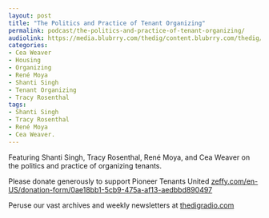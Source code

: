```yaml
---
layout: post
title: "The Politics and Practice of Tenant Organizing"
permalink: podcast/the-politics-and-practice-of-tenant-organizing/
audiolink: https://media.blubrry.com/thedig/content.blubrry.com/thedig/The_Dig-EP_391-Tenants.mp3
categories:
- Cea Weaver
- Housing
- Organizing
- René Moya
- Shanti Singh
- Tenant Organizing
- Tracy Rosenthal
tags:
- Shanti Singh
- Tracy Rosenthal
- René Moya
- Cea Weaver.
---
```


Featuring Shanti Singh, Tracy Rosenthal, René Moya, and Cea Weaver on the politics and practice of organizing tenants.

Please donate generously to support Pioneer Tenants United [zeffy.com/en-US/donation-form/0ae18bb1-5cb9-475a-af13-aedbbd890497](http://zeffy.com/en-US/donation-form/0ae18bb1-5cb9-475a-af13-aedbbd890497)

Peruse our vast archives and weekly newsletters at [thedigradio.com](http://thedigradio.com)


